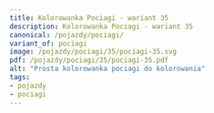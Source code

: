 ```yaml
---
title: Kolorowanka Pociagi - wariant 35
description: Kolorowanka Pociagi - wariant 35
canonical: /pojazdy/pociagi/
variant_of: pociagi
image: /pojazdy/pociagi/35/pociagi-35.svg
pdf: /pojazdy/pociagi/35/pociagi-35.pdf
alt: "Prosta kolorowanka pociagi do kolorowania"
tags:
- pojazdy
- pociagi
---
```

